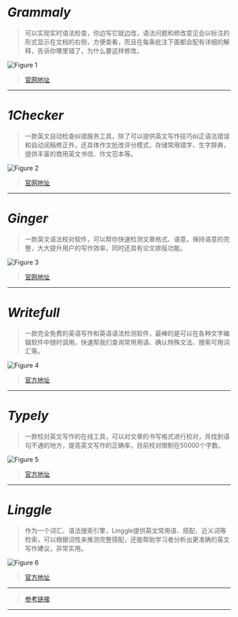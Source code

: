 # *Grammaly*

> 可以实现实时语法检查，你边写它就边改，语法问题和修改意见会以标注的形式显示在文档的右侧，方便查看，而且在每条批注下面都会配有详细的解释，告诉你哪里错了，为什么要这样修改。

![Figure 1](https://github.com/Eurus-Holmes/Research_Papers/raw/master/Paper_Writing_Related/images/1.png)

> [官网地址](https://app.grammarly.com/)

----------
# *1Checker*

> 一款英文自动检查纠错服务工具，除了可以提供英文写作技巧纠正语法错误和自动润稿修正外，还具体作文批改评分模式，存储常用错字、生字辞典，提供丰富的商用英文书信、作文范本等。

![Figure 2](https://github.com/Eurus-Holmes/Research_Papers/raw/master/Paper_Writing_Related/images/2.png)

> [官网地址](http://www.1checker.com/)

----------
# *Ginger*

> 一款英文语法校对软件，可以帮你快速检测文章格式、语意，保持语意的完整，大大提升用户的写作效率，同时还具有论文排版功能。

![Figure 3](https://github.com/Eurus-Holmes/Research_Papers/raw/master/Paper_Writing_Related/images/3.png)

> [官网地址](https://www.gingersoftware.com/)

----------
# *Writefull*

> 一款完全免费的英语写作和英语语法检测软件，最棒的是可以在各种文字编辑软件中随时调用，快速帮我们查询常用用语、确认特殊文法、搜索可用词汇等。

![Figure 4](https://github.com/Eurus-Holmes/Research_Papers/raw/master/Paper_Writing_Related/images/4.png)

> [官方地址](https://writefullapp.com/)

----------
# *Typely*

> 一款校对英文写作的在线工具，可以对文章的书写格式进行校对，并找到语句不通的地方，提高英文写作的正确率，目前校对限制在50000个字数。

![Figure 5](https://github.com/Eurus-Holmes/Research_Papers/raw/master/Paper_Writing_Related/images/5.png)

> [官方地址](https://typely.com/)

----------
# *Linggle*

> 作为一个词汇、语法搜索引擎，Linggle提供英文常用语、搭配、近义词等检索，可以根据词性来推测完整搭配，还能帮助学习者分析出更准确的英文写作建议，非常实用。

![Figure 6](https://github.com/Eurus-Holmes/Research_Papers/raw/master/Paper_Writing_Related/images/6.png)

> [官方地址](http://linggle.com/)

----------

> [参考链接](https://mp.weixin.qq.com/s/2S1oXASChRrNoES8_QcPmg)

----------
